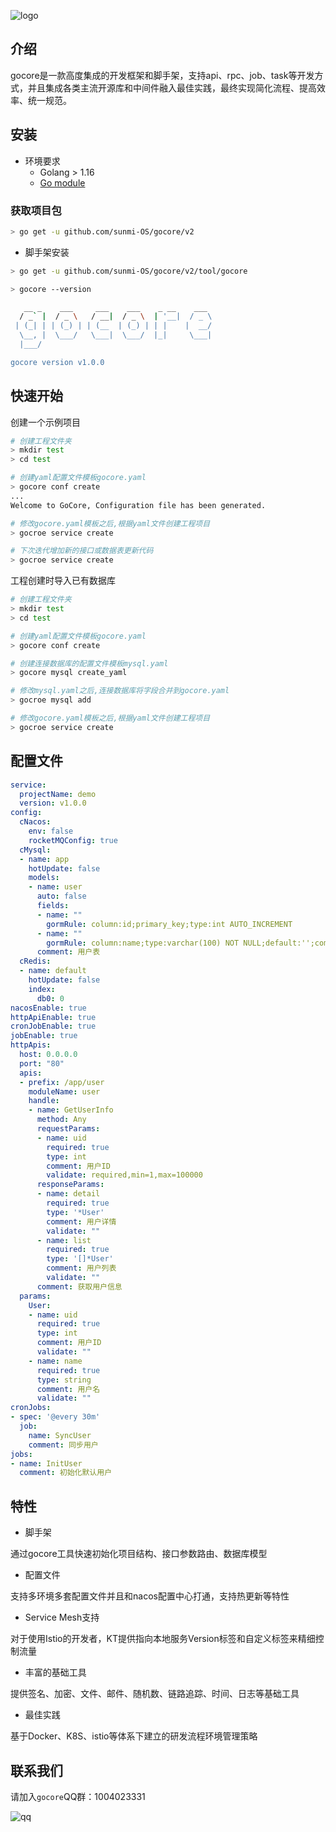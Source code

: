 ![logo](https://file.cdn.sunmi.com/logo.png?x-oss-process=image/resize,h_200)

介绍
---

gocore是一款高度集成的开发框架和脚手架，支持api、rpc、job、task等开发方式，并且集成各类主流开源库和中间件融入最佳实践，最终实现简化流程、提高效率、统一规范。


## 安装

- 环境要求
    - Golang > 1.16
    - [Go module](https://github.com/golang/go/wiki/Modules)


### 获取项目包

```bash
> go get -u github.com/sunmi-OS/gocore/v2
```

* 脚手架安装
```bash
> go get -u github.com/sunmi-OS/gocore/v2/tool/gocore

> gocore --version

   __ _    ___     ___    ___    _ __    ___
  / _` |  / _ \   / __|  / _ \  | '__|  / _ \
 | (_| | | (_) | | (__  | (_) | | |    |  __/
  \__, |  \___/   \___|  \___/  |_|     \___|
  |___/

gocore version v1.0.0

```


## 快速开始

创建一个示例项目
```bash
# 创建工程文件夹
> mkdir test
> cd test

# 创建yaml配置文件模板gocore.yaml
> gocore conf create 
...
Welcome to GoCore, Configuration file has been generated.

# 修改gocore.yaml模板之后,根据yaml文件创建工程项目
> gocroe service create 

# 下次迭代增加新的接口或数据表更新代码
> gocroe service create 

```

工程创建时导入已有数据库
```bash
# 创建工程文件夹
> mkdir test 
> cd test

# 创建yaml配置文件模板gocore.yaml
> gocore conf create 

# 创建连接数据库的配置文件模板mysql.yaml
> gocore mysql create_yaml 

# 修改mysql.yaml之后,连接数据库将字段合并到gocore.yaml
> gocroe mysql add 

# 修改gocore.yaml模板之后,根据yaml文件创建工程项目
> gocroe service create 
```


## 配置文件

```yaml
service:
  projectName: demo
  version: v1.0.0
config:
  cNacos:
    env: false
    rocketMQConfig: true
  cMysql:
  - name: app
    hotUpdate: false
    models:
    - name: user
      auto: false
      fields:
      - name: ""
        gormRule: column:id;primary_key;type:int AUTO_INCREMENT
      - name: ""
        gormRule: column:name;type:varchar(100) NOT NULL;default:'';comment:'用户名';unique_index
      comment: 用户表
  cRedis:
  - name: default
    hotUpdate: false
    index:
      db0: 0
nacosEnable: true
httpApiEnable: true
cronJobEnable: true
jobEnable: true
httpApis:
  host: 0.0.0.0
  port: "80"
  apis:
  - prefix: /app/user
    moduleName: user
    handle:
    - name: GetUserInfo
      method: Any
      requestParams:
      - name: uid
        required: true
        type: int
        comment: 用户ID
        validate: required,min=1,max=100000
      responseParams:
      - name: detail
        required: true
        type: '*User'
        comment: 用户详情
        validate: ""
      - name: list
        required: true
        type: '[]*User'
        comment: 用户列表
        validate: ""
      comment: 获取用户信息
  params:
    User:
    - name: uid
      required: true
      type: int
      comment: 用户ID
      validate: ""
    - name: name
      required: true
      type: string
      comment: 用户名
      validate: ""
cronJobs:
- spec: '@every 30m'
  job:
    name: SyncUser
    comment: 同步用户
jobs:
- name: InitUser
  comment: 初始化默认用户
```


## 特性

* 脚手架

通过gocore工具快速初始化项目结构、接口参数路由、数据库模型

* 配置文件

支持多环境多套配置文件并且和nacos配置中心打通，支持热更新等特性

* Service Mesh支持

对于使用Istio的开发者，KT提供指向本地服务Version标签和自定义标签来精细控制流量

* 丰富的基础工具

提供签名、加密、文件、邮件、随机数、链路追踪、时间、日志等基础工具

* 最佳实践

基于Docker、K8S、istio等体系下建立的研发流程环境管理策略

## 联系我们

请加入`gocore`QQ群：1004023331

![qq](https://file.cdn.sunmi.com/qq.png?x-oss-process=image/resize,h_200)
